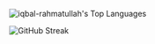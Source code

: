![iqbal-rahmatullah's Top Languages](https://github-readme-stats.vercel.app/api/top-langs/?username=iqbal-rahmatullah&theme=blueberry&show_icons=true&hide_border=false&layout=compact&hide=css,scss,html)

![GitHub Streak](https://nirzak-streak-stats.vercel.app?user=iqbal-rahmatullah&theme=nord)
